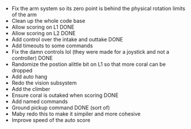  - Fix the arm system so its zero point is behind the physical rotation limits of the arm
 - Clean up the whole code base
 - Allow scoring on L1   DONE
 - Allow scoring on L2   DONE
 - Add control over the intake and outtake  DONE
 - Add timeouts to some commands
 - Fix the damn controls lol (they were made for a joystick and not a controller)   DONE
 - Randomize the postion alittle bit on L1 so that more coral can be dropped
 - Add auto hang
 - Redo the vision subsystem
 - Add the climber
 - Ensure coral is outaked when scoring  DONE
 - Add named commands 
 - Ground pickup command DONE (sort of)
 - Maby redo this to make it simpiler and more cohesive
 - Improve speed of the auto score